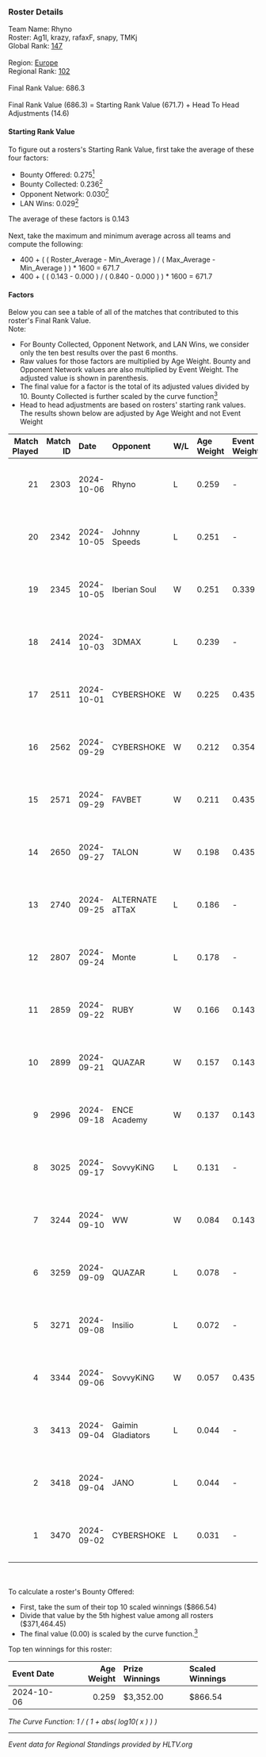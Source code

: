 ### Roster Details<br />
Team Name: Rhyno<br />
Roster: Ag1l, krazy, rafaxF, snapy, TMKj<br />
Global Rank: [147](../../standings_global_2025_02_24.md)<br />
<br />
Region: [Europe]( ../../standings_europe_2025_02_24.md)<br />
Regional Rank: [102]( ../../standings_europe_2025_02_24.md)<br />
<br />
Final Rank Value:  686.3<br />
<br />
Final Rank Value (686.3) = Starting Rank Value (671.7) + Head To Head Adjustments (14.6)<br />

#### Starting Rank Value<br />
To figure out a rosters's Starting Rank Value, first take the average of these four factors:<br />
- Bounty Offered: 0.275[<sup>1</sup>](#table2)
- Bounty Collected: 0.236[<sup>2</sup>](#table1)
- Opponent Network: 0.030[<sup>2</sup>](#table1)
- LAN Wins: 0.029[<sup>2</sup>](#table1)

The average of these factors is 0.143<br />
<br />
Next, take the maximum and minimum average across all teams and compute the following:<br />
- 400 + ( ( Roster_Average - Min_Average ) / ( Max_Average - Min_Average ) ) * 1600 = 671.7
- 400 + ( ( 0.143 - 0.000 ) / ( 0.840 - 0.000 ) ) * 1600 = 671.7


#### Factors<br />
Below you can see a table of all of the matches that contributed to this roster's Final Rank Value.<br />
Note:<br />

- For Bounty Collected, Opponent Network, and LAN Wins, we consider only the ten best results over the past 6 months.
- Raw values for those factors are multiplied by Age Weight. Bounty and Opponent Network values are also multiplied by Event Weight. The adjusted value is shown in parenthesis.
- The final value for a factor is the total of its adjusted values divided by 10. Bounty Collected is further scaled by the curve function[<sup>3</sup>](#curveFunction)
- Head to head adjustments are based on rosters' starting rank values. The results shown below are adjusted by Age Weight and not Event Weight
<span id="table1"></span><br />


| Match Played | Match ID | Date       | Opponent          | W/L | Age Weight | Event Weight | Bounty Collected | Opponent Network | LAN Wins  | H2H Adj. | Roster                               |
| -: | -: | :- | :- | :- | :- | :- | :- | :- | :- | -: | :- |
|           21 |     2303 | 2024-10-06 | Rhyno             | L   | 0.259      | -            | -                | -                | -         |    -2.61 | Ag1l, krazy, rafaxF, snapy, TMKj     |
|           20 |     2342 | 2024-10-05 | Johnny Speeds     | L   | 0.251      | -            | -                | -                | -         |    -1.90 | Ag1l, krazy, rafaxF, snapy, TMKj     |
|           19 |     2345 | 2024-10-05 | Iberian Soul      | W   | 0.251      | 0.339        | 0.015 (0.001)    | 0.597 (0.051)    | 1 (0.251) |     5.22 | Ag1l, krazy, rafaxF, snapy, TMKj     |
|           18 |     2414 | 2024-10-03 | 3DMAX             | L   | 0.239      | -            | -                | -                | -         |    -0.07 | Ag1l, krazy, rafaxF, snapy, TMKj     |
|           17 |     2511 | 2024-10-01 | CYBERSHOKE        | W   | 0.225      | 0.435        | 0.010 (0.001)    | 1.000 (0.098)    | 0 (0.000) |     4.85 | Ag1l, krazy, rafaxF, snapy, TMKj     |
|           16 |     2562 | 2024-09-29 | CYBERSHOKE        | W   | 0.212      | 0.354        | 0.010 (0.001)    | 1.000 (0.075)    | 0 (0.000) |     4.69 | Ag1l, krazy, rafaxF, snapy, TMKj     |
|           15 |     2571 | 2024-09-29 | FAVBET            | W   | 0.211      | 0.435        | 0.029 (0.003)    | 0.699 (0.064)    | 0 (0.000) |     4.42 | Ag1l, krazy, rafaxF, snapy, TMKj     |
|           14 |     2650 | 2024-09-27 | TALON             | W   | 0.198      | 0.435        | 0.000 (0.000)    | 0.041 (0.004)    | 0 (0.000) |     2.07 | Ag1l, krazy, rafaxF, snapy, TMKj     |
|           13 |     2740 | 2024-09-25 | ALTERNATE aTTaX   | L   | 0.186      | -            | -                | -                | -         |    -1.38 | Ag1l, krazy, rafaxF, snapy, TMKj     |
|           12 |     2807 | 2024-09-24 | Monte             | L   | 0.178      | -            | -                | -                | -         |    -1.70 | Ag1l, krazy, rafaxF, snapy, TMKj     |
|           11 |     2859 | 2024-09-22 | RUBY              | W   | 0.166      | 0.143        | 0.000 (0.000)    | 0.105 (0.002)    | 0 (0.000) |     1.52 | Ag1l, krazy, rafaxF, snapy, TMKj     |
|           10 |     2899 | 2024-09-21 | QUAZAR            | W   | 0.157      | 0.143        | 0.002 (0.000)    | 0.017 (0.000)    | 0 (0.000) |     2.08 | Ag1l, krazy, rafaxF, snapy, TMKj     |
|            9 |     2996 | 2024-09-18 | ENCE Academy      | W   | 0.137      | 0.143        | 0.008 (0.000)    | 0.274 (0.005)    | 0 (0.000) |     2.65 | Ag1l, krazy, rafaxF, snapy, TMKj     |
|            8 |     3025 | 2024-09-17 | SovvyKiNG         | L   | 0.131      | -            | -                | -                | -         |    -2.93 | Ag1l, krazy, rafaxF, snapy, TMKj     |
|            7 |     3244 | 2024-09-10 | WW                | W   | 0.084      | 0.143        | 0.000 (0.000)    | 0.059 (0.001)    | 0 (0.000) |     0.73 | Ag1l, krazy, NOPEEJ, P3R3IIRA, snapy |
|            6 |     3259 | 2024-09-09 | QUAZAR            | L   | 0.078      | -            | -                | -                | -         |    -1.43 | Ag1l, krazy, NOPEEJ, P3R3IIRA, snapy |
|            5 |     3271 | 2024-09-08 | Insilio           | L   | 0.072      | -            | -                | -                | -         |    -1.08 | Ag1l, krazy, NOPEEJ, P3R3IIRA, snapy |
|            4 |     3344 | 2024-09-06 | SovvyKiNG         | W   | 0.057      | 0.435        | 0.000 (0.000)    | 0.071 (0.002)    | 0 (0.000) |     0.52 | Ag1l, krazy, NOPEEJ, P3R3IIRA, snapy |
|            3 |     3413 | 2024-09-04 | Gaimin Gladiators | L   | 0.044      | -            | -                | -                | -         |    -0.43 | Ag1l, krazy, NOPEEJ, P3R3IIRA, snapy |
|            2 |     3418 | 2024-09-04 | JANO              | L   | 0.044      | -            | -                | -                | -         |    -0.37 | Ag1l, krazy, NOPEEJ, P3R3IIRA, snapy |
|            1 |     3470 | 2024-09-02 | CYBERSHOKE        | L   | 0.031      | -            | -                | -                | -         |    -0.29 | Ag1l, krazy, NOPEEJ, P3R3IIRA, snapy |

<br />
<span id="table2"></span><br />
To calculate a roster's Bounty Offered:<br />

- First, take the sum of their top 10 scaled winnings ($866.54)
- Divide that value by the 5th highest value among all rosters ($371,464.45)
- The final value (0.00) is scaled by the curve function.[<sup>3</sup>](#curveFunction)

Top ten winnings for this roster:<br />

| Event Date | Age Weight | Prize Winnings | Scaled Winnings |
| :- | -: | :- | :- |
| 2024-10-06 |      0.259 | $3,352.00      | $866.54         |


<span id="curveFunction"></span>_The Curve Function: 1 / ( 1 + abs( log10( x ) ) )_<br />

---
_Event data for Regional Standings provided by HLTV.org_<br />

